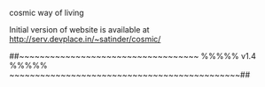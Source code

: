 
cosmic way of living


Initial version of website is available at http://serv.devplace.in/~satinder/cosmic/

##~~~~~~~~~~~~~~~~~~~~~~~~~~~~~~~~~~~ %%%%%  v1.4  %%%%%  ~~~~~~~~~~~~~~~~~~~~~~~~~~~~~~~~~~~~~~~~~~~~~##
